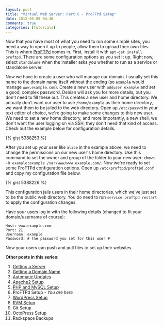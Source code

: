 ```yaml
---
layout: post
title: "Virtual Web Server: Part 6 - ProFTPd Setup"
date: 2013-05-09 04:36
comments: true
categories: [Tutorials]
---
```


Now that you have most of what you need to run some simple sites, you need a way to open it up to people, allow them to upload their own files. This is where [ProFTPd](http://www.proftpd.org/) comes in. First, install it with `apt-get install proftpd`. There are some configuration options as you set it up. Right now, select `standalone` when the installer asks you whether to run as a service or standalone server.

Now we have to create a user who will manage our domain. I usually set this name to the domain name itself without the ending (so `example` would manage `www.example.com`). Create a new user with `adduser example` and set a good, complex password. Debian will ask you for more details, but you don't need to fill these out. This creates a new user and home directory. We actually don't want our user to use `/home/example` as their home directory, we want them to be jailed to the web directory. Open up `/etc/passwd` in your text editor of choice, we're going to make some changes to this new user. We need to set a new home directory, and more imporantly, a new shell, we don't want the user logging on via SSH, they don't need that kind of access. Check out the example below for configuration details.

{% gist 5388253 %}

After you set up your user like `alice` in the example above, we need to change the permissions on our new user's home directory. Use this command to set the owner and group of the folder to your new user: `chown -R example:example /var/www/www.example.com/`. Now we're ready to set some ProFTPd configuration options. Open up `/etc/proftpd/proftpd.conf` and copy my configuration file below.

{% gist 5388226 %}

This configuration jails users in their home directories, which we've just set to be the public web directory. You do need to run `service proftpd restart` to apply the configuration changes.

Have your users log in with the following details (changed to fit your domain/username of course):

```
Host: www.example.com
Port: 21
Username: example
Password: # the password you set for this user #
```

Now your users can push and pull files to set up their websites.

**Other posts in this series:**

1. [Getting a Server](/blog/2013/04/23/virtual-web-server-part-1-rackspace/)
2. [Getting a Domain Name](/blog/2013/04/23/virtual-web-server-part-2-hover/)
3. [Automatic Updates](/blog/2013/04/23/virtual-web-server-part-3-automatic-updates-in-debian/)
4. [Apache2 Setup](/blog/2013/04/28/virtual-web-server-part-4-apache-web-server/)
5. [PHP and MySQL Setup](/blog/2013/05/02/virtual-web-server-part-5-php-and-mysql-setup/)
6. ProFTPd Setup _- You are here_
7. [WordPress Setup](/blog/2013/05/09/virtual-web-server-part-7-wordpress-setup/)
8. [RVM Setup](/blog/2013/05/11/virtual-web-server-part-8-rvm-setup/)
9. Git Setup
10. OctoPress Setup
11. Rackspace Backups
